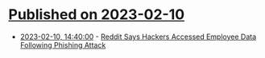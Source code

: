 # [Published on 2023-02-10](index.md)

* [2023-02-10, 14:40:00](https://it.slashdot.org/story/23/02/10/1425236/reddit-says-hackers-accessed-employee-data-following-phishing-attack?utm_source=rss1.0mainlinkanon&utm_medium=feed) - [Reddit Says Hackers Accessed Employee Data Following Phishing Attack](https://it.slashdot.org/story/23/02/10/1425236/reddit-says-hackers-accessed-employee-data-following-phishing-attack?utm_source=rss1.0mainlinkanon&utm_medium=feed)
